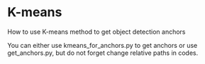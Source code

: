# K-means
How to use K-means method to get object detection anchors

You can either use kmeans_for_anchors.py to get anchors or use get_anchors.py, but do not forget change relative paths in codes.
